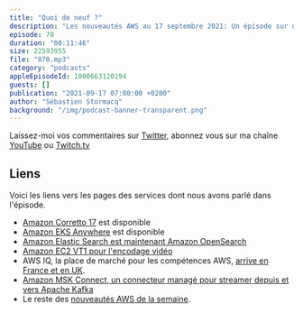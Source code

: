 ```yaml
---
title: "Quoi de neuf ?"
description: "Les nouveautés AWS au 17 septembre 2021: Un épisode sur deux du podcast est consacré à  une brève revue des principales nouveautés AWS.  Cette semaine, nous parlons de Kubernetes, du nouveau nom de Elastic Search - Open Search -, d'une nouvelle famille d'instances EC2, d'une place de marché pour les compétences AWS qui arrive en France, et enfin de connecteurs managés pour vos clusters Kafka."
episode: 70
duration: "00:11:46"
size: 22593955
file: "070.mp3"
category: "podcasts"
appleEpisodeId: 1000663120194
guests: []
publication: "2021-09-17 07:00:00 +0200"
author: "Sébastien Stormacq"
background: "/img/podcast-banner-transparent.png"
---
```


Laissez-moi vos commentaires sur [Twitter](https://twitter.com/sebsto), abonnez vous sur ma chaîne [YouTube](https://www.youtube.com/sebsto) ou [Twitch.tv](https://www.twitch.tv/sebAWS)

## Liens

Voici les liens vers les pages des services dont nous avons parlé dans l'épisode.

- [Amazon Corretto 17](https://aws.amazon.com/about-aws/whats-new/2021/09/amazon-corretto-17-now-available/) est disponible
- [Amazon EKS Anywhere](https://aws.amazon.com/blogs/aws/amazon-eks-anywhere-now-generally-available-to-create-and-manage-kubernetes-clusters-on-premises/) est disponible
- [Amazon Elastic Search est maintenant Amazon OpenSearch](https://aws.amazon.com/blogs/aws/amazon-elasticsearch-service-is-now-amazon-opensearch-service-and-supports-opensearch-10/)
- [Amazon EC2 VT1 pour l'encodage vidéo](https://aws.amazon.com/blogs/aws/new-amazon-ec2-vt1-instances-for-live-multi-stream-video-transcoding/)
- AWS IQ, la place de marché pour les compétences AWS, [arrive en France et en UK](https://aws.amazon.com/blogs/aws/aws-iq-expansion-experts-uk-france/).
- [Amazon MSK Connect, un connecteur managé pour streamer depuis et vers Apache Kafka](https://aws.amazon.com/blogs/aws/introducing-amazon-msk-connect-stream-data-to-and-from-your-apache-kafka-clusters-using-managed-connectors/)
- Le reste des [nouveautés AWS de la semaine](https://aws.amazon.com/fr/about-aws/whats-new/2021/?nc1=h_ls).